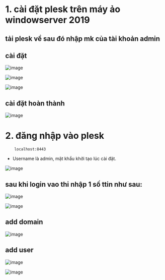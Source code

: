 # 1. cài đặt plesk  trên máy ảo windowserver 2019

## tải plesk về sau đó nhập mk của tài khoản admin

## cài đặt

![image](https://user-images.githubusercontent.com/95491130/187641984-b12a3a2e-677f-4096-9a2e-1f76501944f4.png)

![image](https://user-images.githubusercontent.com/95491130/187642263-8c14af1f-8cdd-4016-9c5f-41b8da767dec.png)

![image](https://user-images.githubusercontent.com/95491130/187642579-6f652c3c-eda3-4a5f-9a8c-83b0460da12a.png)

## cài đặt hoàn thành

![image](https://user-images.githubusercontent.com/95491130/187651114-ae74fbdc-3a26-46e1-8ab1-2b56237066f0.png)

# 2. đăng nhập vào plesk

        localhost:8443
        
- Username là admin, mật khẩu khởi tạo lúc cài đặt.

![image](https://user-images.githubusercontent.com/95491130/187651980-df13f215-ae18-4261-8253-e1ad2b3cb930.png)

## sau khi login vao thi nhập 1 số ttin như sau:

![image](https://user-images.githubusercontent.com/95491130/187652433-7640ea69-1767-453d-b2ca-e75d4f4ee928.png)

![image](https://user-images.githubusercontent.com/95491130/187652539-91334c14-94e8-4ebc-8772-9fdb6f6ecf73.png)

## add domain

![image](https://user-images.githubusercontent.com/95491130/187653049-f443dbd7-f84b-4342-a498-e3869edaa344.png)

## add user

![image](https://user-images.githubusercontent.com/95491130/187654279-38127f17-8c27-4397-bd8f-48d8be98ba76.png)

![image](https://user-images.githubusercontent.com/95491130/187654339-f202d627-1976-4bdc-81cb-af5fb65617df.png)




